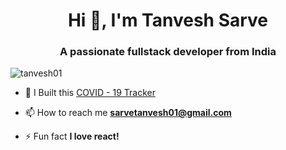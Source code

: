 <h1 align="center">Hi 👋, I'm Tanvesh Sarve </h1>
<h3 align="center">A passionate fullstack developer from India</h3>
<p align="left"> <img src="https://komarev.com/ghpvc/?username=tanvesh01" alt="tanvesh01" /> </p>

- 👯 I Built this [COVID - 19 Tracker ](https://corona-tracker-app-35d8b.web.app/)

- 📫 How to reach me **sarvetanvesh01@gmail.com**

- ⚡ Fun fact **I love react!**
